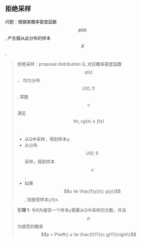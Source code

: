 ## 拒绝采样

问题：根据某概率密度函数$$p(x)$$, 产生服从此分布的样本$$X$$.

> 拒绝采样：proposal distribution Q, 对应概率密度函数$$q(x)$$， 均匀分布$$U(0,1)$$, 常数$$c$$满足$$\forall x, c g(x) \ge f(x)$$.
>
> - 从Q中采样，得到样本y;
> - 从分布$$U(0,1)$$采样，得到样本$$u$$;
> - 如果$$u \le \frac{f(y)}{c g(y)}$$, 则接受样本y为x.

> **引理 1**: 令N为接受一个样本y需要从Q中采样的次数，并且 $$p$$ 为接受的概率$$p = P\left\{ u \le \frac{f(Y)}{c g(Y)}\right\}$$ 